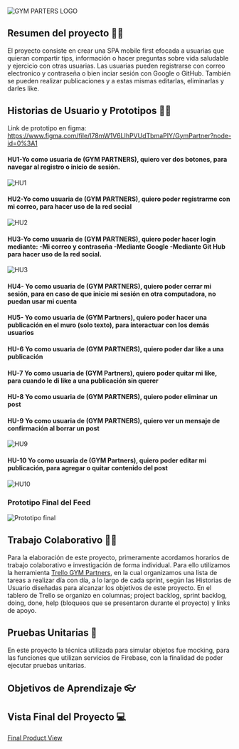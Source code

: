 
![GYM PARTERS LOGO](https://user-images.githubusercontent.com/64505620/194427186-88940883-3701-4a7b-809d-c9ecc01fae6d.png)

## Resumen del proyecto 👩‍💻
El proyecto consiste en crear una SPA mobile first efocada a usuarias que quieran compartir tips, información o hacer preguntas sobre vida saludable y ejercicio
con otras usuarias.
Las usuarias pueden registrarse con correo electronico y contraseña o bien inciar sesión con Google o GitHub. También se pueden realizar publicaciones y a estas mismas
editarlas, eliminarlas y darles like.

## Historias de Usuario y Prototipos ✍🏼
Link de prototipo en figma: https://www.figma.com/file/I78mW1V6LIhPVUdTbmaPIY/GymPartner?node-id=0%3A1
#### HU1-Yo como usuaria de (GYM PARTNERS), quiero ver dos botones, para navegar al registro o inicio de sesión.
![HU1](https://user-images.githubusercontent.com/64505620/194429397-04608b25-bd35-4485-96d1-cdcb0c4d55ec.png)
#### HU2-Yo como usuaria de (GYM PARTNERS), quiero poder registrarme con mi correo, para hacer uso de la red social
![HU2](https://user-images.githubusercontent.com/64505620/194429708-5809ec4f-c2e4-4b16-8a37-e9937c9551a5.png)
#### HU3-Yo como usuaria de (GYM PARTNERS), quiero poder hacer login mediante: -Mi correo y contraseña -Mediante Google -Mediante Git Hub para hacer uso de la red social.
![HU3](https://user-images.githubusercontent.com/64505620/194429911-7b088e8a-1f46-467e-84b4-cd89c45af8cf.png)
#### HU4- Yo como usuaria de (GYM PARTNERS), quiero poder cerrar mi sesión, para en caso de que inicie mi sesión en otra computadora, no puedan usar mi cuenta
#### HU5- Yo como usuaria de (GYM Partners), quiero poder hacer una publicación en el muro (solo texto), para interactuar con los demás usuarios
#### HU-6 Yo como usuaria de (GYM PARTNERS), quiero poder dar like a una publicación 
#### HU-7 Yo como usuaria de (GYM Partners), quiero poder quitar mi like, para cuando le di like a una publicación sin querer 
#### HU-8 Yo como usuaria de (GYM PARTNERS), quiero poder eliminar un post
#### HU-9 Yo como usuaria de (GYM PARTNERS), quiero ver un mensaje de confirmación al borrar un post
![HU9](https://user-images.githubusercontent.com/64505620/194432818-f2633871-cb32-4546-9e46-5e0d9cb7e4ee.png)
#### HU-10 Yo como usuaria de (GYM Partners), quiero poder editar mi publicación, para agregar o quitar contenido del post
![HU10](https://user-images.githubusercontent.com/64505620/194433041-5388b9e9-22ad-4d4e-87f7-9a136fe3511f.png)

### Prototipo Final del Feed
![Prototipo final](https://user-images.githubusercontent.com/64505620/194431604-ef722d85-beef-42f1-a75d-befaa20bc575.png)

## Trabajo Colaborativo 🤝🏼
Para la elaboración de este proyecto, primeramente acordamos horarios de trabajo colaborativo e investigación de forma individual. Para ello utilizamos la herramienta [Trello GYM Partners](https://trello.com/b/fYiRWxfA/project-3-red-social), en la cual organizamos una lista de tareas a realizar día con día, a lo largo de cada sprint, según las Historias de Usuario diseñadas para alcanzar los objetivos de este proyecto.
En el tablero de Trello se organizo en columnas; project backlog, sprint backlog, doing, done, help (bloqueos que se presentaron durante el proyecto) y links de apoyo.
## Pruebas Unitarias 🔎
En este proyecto la técnica utilizada para simular objetos fue mocking, para las funciones que utilizan servicios de Firebase, con la finalidad de poder ejecutar pruebas unitarias.
## Objetivos de Aprendizaje 👓

## Vista Final del Proyecto 💻
[Final Product View](https://www.loom.com/share/918b291b00ae4429a6ad7e689f909098)
